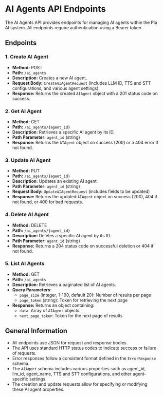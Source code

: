 # AI Agents API Endpoints

The AI Agents API provides endpoints for managing AI agents within the Pia AI system. All endpoints require authentication using a Bearer token.

## Endpoints

### 1. Create AI Agent
- **Method:** POST
- **Path:** `/ai_agents`
- **Description:** Creates a new AI agent.
- **Request Body:** `CreateAIAgentRequest` (includes LLM ID, TTS and STT configurations, and various agent settings)
- **Response:** Returns the created `AIAgent` object with a 201 status code on success.

### 2. Get AI Agent
- **Method:** GET
- **Path:** `/ai_agents/{agent_id}`
- **Description:** Retrieves a specific AI agent by its ID.
- **Path Parameter:** `agent_id` (string)
- **Response:** Returns the `AIAgent` object on success (200) or a 404 error if not found.

### 3. Update AI Agent
- **Method:** PUT
- **Path:** `/ai_agents/{agent_id}`
- **Description:** Updates an existing AI agent.
- **Path Parameter:** `agent_id` (string)
- **Request Body:** `UpdateAIAgentRequest` (includes fields to be updated)
- **Response:** Returns the updated `AIAgent` object on success (200), 404 if not found, or 400 for bad requests.

### 4. Delete AI Agent
- **Method:** DELETE
- **Path:** `/ai_agents/{agent_id}`
- **Description:** Deletes a specific AI agent by its ID.
- **Path Parameter:** `agent_id` (string)
- **Response:** Returns a 204 status code on successful deletion or 404 if not found.

### 5. List AI Agents
- **Method:** GET
- **Path:** `/ai_agents`
- **Description:** Retrieves a paginated list of AI agents.
- **Query Parameters:**
  - `page_size` (integer, 1-100, default 20): Number of results per page
  - `page_token` (string): Token for retrieving the next page
- **Response:** Returns an object containing:
  - `data`: Array of `AIAgent` objects
  - `next_page_token`: Token for the next page of results

## General Information

- All endpoints use JSON for request and response bodies.
- The API uses standard HTTP status codes to indicate success or failure of requests.
- Error responses follow a consistent format defined in the `ErrorResponse` schema.
- The `AIAgent` schema includes various properties such as agent_id, llm_id, agent_name, TTS and STT configurations, and other agent-specific settings.
- The creation and update requests allow for specifying or modifying these AI agent properties.

